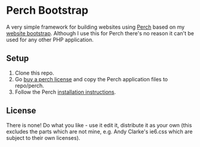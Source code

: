 # Perch Bootstrap
A very simple framework for building websites using [Perch](http://grabaperch.com) based on my [website bootstrap](). Although I use this for Perch there's no reason it can't be used for any other PHP application.

## Setup
1. Clone this repo.
2. Go [buy a perch license](https://grabaperch.com/buy) and copy the Perch application files to repo/perch.
3. Follow the Perch [installation instructions](http://support.grabaperch.com/index.php?pg=kb.page&id=3).

## License
There is none! Do what you like - use it edit it, distribute it as your own (this excludes the parts which are not mine, e.g. Andy Clarke's ie6.css which are subject to their own licenses).